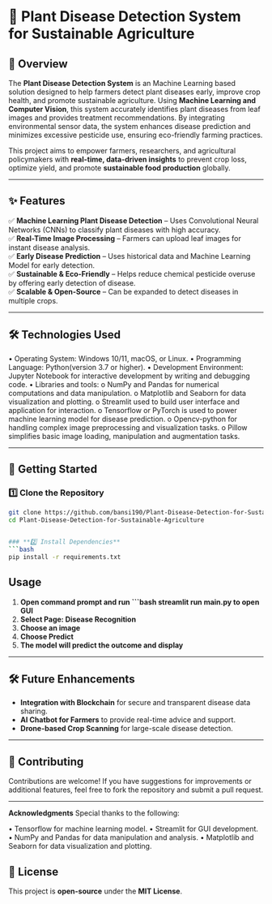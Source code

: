 # **🌱 Plant Disease Detection System for Sustainable Agriculture**  

## **📌 Overview**  
The **Plant Disease Detection System** is an Machine Learning based solution designed to help farmers detect plant diseases early, improve crop health, and promote sustainable agriculture. Using **Machine Learning and Computer Vision**, this system accurately identifies plant diseases from leaf images and provides treatment recommendations. By integrating environmental sensor data, the system enhances disease prediction and minimizes excessive pesticide use, ensuring eco-friendly farming practices.  

This project aims to empower farmers, researchers, and agricultural policymakers with **real-time, data-driven insights** to prevent crop loss, optimize yield, and promote **sustainable food production** globally.  

---

## **✨ Features**  
✅ **Machine Learning Plant Disease Detection** – Uses Convolutional Neural Networks (CNNs) to classify plant diseases with high accuracy.  
✅ **Real-Time Image Processing** – Farmers can upload leaf images for instant disease analysis.  
✅ **Early Disease Prediction** – Uses historical data and Machine Learning Model for early detection.   
✅ **Sustainable & Eco-Friendly** – Helps reduce chemical pesticide overuse by offering early detection of disease.  
✅ **Scalable & Open-Source** – Can be expanded to detect diseases in multiple crops.  

---

## **🛠 Technologies Used**  
• Operating System: Windows 10/11, macOS, or Linux.
•	Programming Language: Python(version 3.7 or higher).
•	Development Environment: Jupyter Notebook for interactive development by writing and debugging code.
•	Libraries and tools:
  o	NumPy and Pandas for numerical computations and data manipulation.
  o	Matplotlib and Seaborn for data visualization and plotting.
  o	Streamlit used to build user interface and application for interaction.
  o	Tensorflow or PyTorch is used to power machine learning model for disease prediction.
  o	Opencv-python for handling complex image preprocessing and visualization tasks.
  o	Pillow simplifies basic image loading, manipulation and augmentation tasks.
  
---

## **🚀 Getting Started**  
### **1️⃣ Clone the Repository**  
```bash
git clone https://github.com/bansi190/Plant-Disease-Detection-for-Sustainable-Agriculture-.git
cd Plant-Disease-Detection-for-Sustainable-Agriculture
```

```bash

### **2️⃣ Install Dependencies**  
```bash
pip install -r requirements.txt

```
## **Usage**  
1. **Open command prompt and run ```bash streamlit run main.py to open GUI**
2. **Select Page: Disease Recognition**
3. **Choose an image**
4. **Choose Predict**
5. **The model will predict the outcome and display**

---

## **🛠 Future Enhancements**  
- **Integration with Blockchain** for secure and transparent disease data sharing.  
- **AI Chatbot for Farmers** to provide real-time advice and support.  
- **Drone-based Crop Scanning** for large-scale disease detection.  

---

## **🤝 Contributing**  
Contributions are welcome! If you have suggestions for improvements or additional features, feel free to fork the repository and submit a pull request.

---

**Acknowledgments**
Special thanks to the following:

• Tensorflow for machine learning model.
• Streamlit for GUI development.
• NumPy and Pandas for data manipulation and analysis.
• Matplotlib and Seaborn for data visualization and plotting.


## **📜 License**  
This project is **open-source** under the **MIT License**.  

